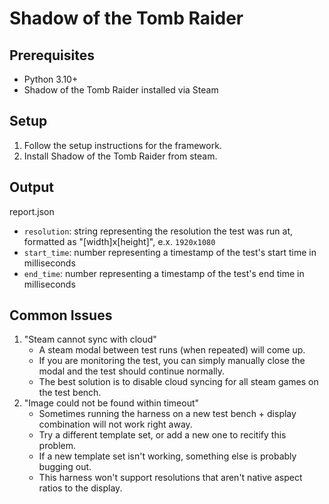 # Shadow of the Tomb Raider

## Prerequisites

- Python 3.10+
- Shadow of the Tomb Raider installed via Steam

## Setup

  1. Follow the setup instructions for the framework.
  2. Install Shadow of the Tomb Raider from steam.

## Output

report.json
- `resolution`: string representing the resolution the test was run at, formatted as "[width]x[height]", e.x. `1920x1080`
- `start_time`: number representing a timestamp of the test's start time in milliseconds
- `end_time`: number representing a timestamp of the test's end time in milliseconds

## Common Issues
1. "Steam cannot sync with cloud" 
    - A steam modal between test runs (when repeated) will come up.
    - If you are monitoring the test, you can simply manually close the modal and the test should continue normally.
    - The best solution is to disable cloud syncing for all steam games on the test bench.
2. "Image could not be found within timeout"
    - Sometimes running the harness on a new test bench + display combination will not work right away.
    - Try a different template set, or add a new one to recitify this problem.
    - If a new template set isn't working, something else is probably bugging out.
    - This harness won't support resolutions that aren't native aspect ratios to the display.